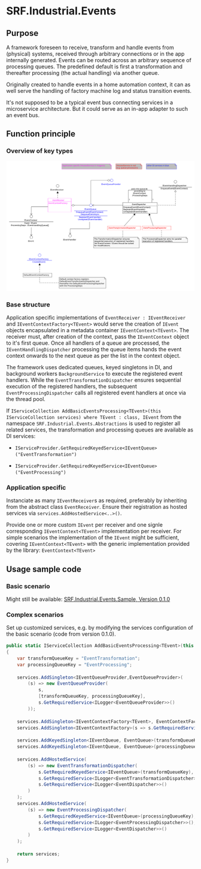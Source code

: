 # SRF.Industrial.Events

## Purpose

A framework foreseen to receive, transform and handle events from (physical) systems, received through arbitrary connections or in the app internally generated.
Events can be routed across an arbitrary sequence of processing queues. The predefined default is first a transformation and thereafter processing (the actual handling) via another queue.

Originally created to handle events in a home automation context, it can as well serve the handling of factory machine log and status transition events.

It's not supposed to be a typical event bus connecting services in a microservice architecture. But it could serve as an in-app adapter to such an event bus.

## Function principle

### Overview of key types

![Key types overview](Overview.svg)

### Base structure

Application specific implementations of `EventReceiver : IEventReceiver` and `IEventContextFactory<TEvent>` would serve the creation of `IEvent` objects encapsulated in a metadata container `IEventContext<TEvent>`. The receiver must, after creation of the context, pass the `IEventContext` object to
it's first queue. Once all handlers of a queue are processed, the `IEventHandlingDispatcher` processing the queue items hands the event context
onwards to the next queue as per the list in the context object.

The framework uses dedicated queues, keyed singletons in DI, and background workers `BackgroundService` to execute the registered event handlers.
While the `EventTransformationDispatcher` ensures sequential execution of the registered handlers, the subsequent `EventProcessingDispatcher` calls
all registered event handlers at once via the thread pool.

If `IServiceCollection AddBasicEventsProcessing<TEvent>(this IServiceCollection services) where TEvent : class, IEvent` from the namespace
`SRF.Industrial.Events.Abstractions` is used to register all related services, the transformation and processing queues are available as DI services:

- `IServiceProvider.GetRequiredKeyedService<IEventQueue>("EventTransformation")`

- `IServiceProvider.GetRequiredKeyedService<IEventQueue>("EventProcessing")`

### Application specific

Instanciate as many `IEventReceiver`s as required, preferably by inheriting from the abstract class `EventReceiver`.
Ensure their registration as hosted services via `services.AddHostedService<..>()`.

Provide one or more custom `IEvent` per receiver and one signle corresponding `IEventContext<TEvent>` implementation per receiver.
For simple scenarios the implementation of the `IEvent` might be sufficient, covering `IEventContext<TEvent>` with the generic implementation
provided by the library: `EventContext<TEvent>`

## Usage sample code

### Basic scenario

Might still be available: [SRF.Industrial.Events.Sample, Version 0.1.0](https://sfuchs.ch/div/SRF.Industrial.Events.Sample.v0.1.0.tar.gz)

### Complex scenarios

Set up customized services, e.g. by modifying the services configuration of the basic scenario (code from version 0.1.0).

```csharp
public static IServiceCollection AddBasicEventsProcessing<TEvent>(this IServiceCollection services) where TEvent : class, IEvent
{
    var transformQueueKey = "EventTransformation";
    var processingQueueKey = "EventProcessing";

    services.AddSingleton<IEventQueueProvider,EventQueueProvider>(
        (s) => new EventQueueProvider(
            s,
            [transformQueueKey, processingQueueKey],
            s.GetRequiredService<ILogger<EventQueueProvider>>()
        ));
        
    services.AddSingleton<IEventContextFactory<TEvent>, EventContextFactory<TEvent>>();
    services.AddSingleton<IEventContextFactory>(s => s.GetRequiredService<IEventContextFactory<TEvent>>());

    services.AddKeyedSingleton<IEventQueue, EventQueue>(transformQueueKey, (s, o) => new EventQueue(o as string ?? throw new ArgumentNullException(nameof(o)), s.GetRequiredService<ILogger<EventQueue>>()));
    services.AddKeyedSingleton<IEventQueue, EventQueue>(processingQueueKey, (s, o) => new EventQueue(o as string ?? throw new ArgumentNullException(nameof(o)), s.GetRequiredService<ILogger<EventQueue>>()));

    services.AddHostedService(
        (s) => new EventTransformationDispatcher(
            s.GetRequiredKeyedService<IEventQueue>(transformQueueKey),
            s.GetRequiredService<ILogger<EventTransformationDispatcher>>(),
            s.GetRequiredService<ILogger<EventDispatcher>>()
        )
    ); 
    services.AddHostedService(
        (s) => new EventProcessingDispatcher(
            s.GetRequiredKeyedService<IEventQueue>(processingQueueKey),
            s.GetRequiredService<ILogger<EventProcessingDispatcher>>(),
            s.GetRequiredService<ILogger<EventDispatcher>>()
        )
    );

    return services;
}
```
